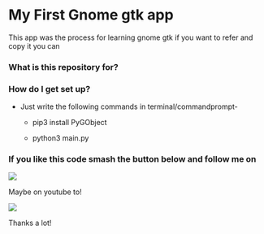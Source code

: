 # My First Gnome gtk app #

This app was the process for learning gnome gtk if you want to refer and copy it you can
### What is this repository for? ###


### How do I get set up? ###

* Just write the following commands in terminal/commandprompt-

   * pip3 install PyGObject

   * python3 main.py

### If you like this code smash the button below and follow me on ###

[<img src="https://img.shields.io/badge/Github-000000?style=for-the-badge&logo=github&logoColor=white">](https://github.com/sanatg)

Maybe on youtube to!

[<img src="https://img.shields.io/badge/Youtube-red?style=for-the-badge&logo=youtube&logoColor=white">](https://bit.ly/MyCodingLab)

Thanks a lot!
